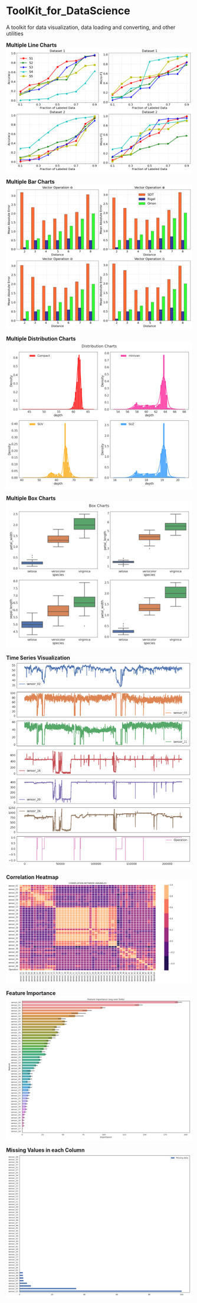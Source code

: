 # ToolKit_for_DataScience
A toolkit for data visualization, data loading and converting, and other utilities


**Multiple Line Charts**
![plot](./charts/line_chart2.png)

**Multiple Bar Charts**
![plot](./charts/bar_chart.png)

**Multiple Distribution Charts**
![plot](./charts/dist_chart.png)

**Multiple Box Charts**
![plot](./charts/boxchart.png)

**Time Series Visualization**
![plot](./charts/0.png)


**Correlation Heatmap**
![plot](./charts/corr3.png)

**Feature Importance**
![plot](./charts/imp.png)

**Missing Values in each Column**
![plot](./charts/miss.png)

